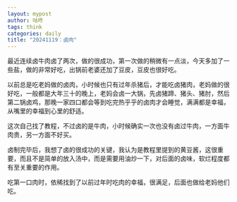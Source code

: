 ```yaml
---
layout: mypost
author: 咕咚
tags: think
categories: daily
title: "20241119：卤肉"
---
```


最近连续卤牛肉卤了两次，做的很成功，第一次做的稍微有一点淡，今天多加了一些盐，做的非常好吃，出锅前老婆还加了豆皮，豆皮也很好吃。

以前总是吃老妈做的卤肉，小时候也只有过年杀猪后，才能吃卤猪肉，老妈做的很好吃，一般都是大年三十的晚上，老妈会卤一大锅，先卤猪蹄、猪头、猪肘，然后第二锅卤鸡，那晚一家四口都会等到吃完热乎乎的卤肉才会睡觉，满满都是幸福，从嘴里的幸福到心里的舒适。

这次自己找了教程，不过卤的是牛肉，小时候确实一次也没有卤过牛肉，一方面牛肉贵，另一方面不好买。

卤制完毕后，我想了卤的很成功的关键，我认为是教程里提到的黄豆酱，这很重要，而且不是简单的放入汤中，而是需要用油炒一下，对后面的卤味，软烂程度都有至关重要的作用。

吃第一口肉时，依稀找到了以前过年时吃肉的幸福，很满足，后面也做给老妈他们吃。